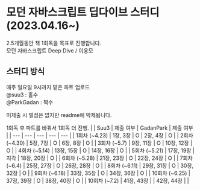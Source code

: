# 모던 자바스크립트 딥다이브 스터디 (2023.04.16~)

2.5개월동안 책 1회독을 목표로 진행합니다.  
모던 자바스크립트 Deep Dive / 이웅모

## 스터디 방식

매주 일요일 9시까지 맡은 파트 업로드  
@suu3 : 홀수  
@ParkGadan : 짝수

미제출 시 벌점은 없지만 readme에 박제됩니다.

1회독 후 파트를 바꿔서 1회독 더 진행.
| | Suu3 | 제출 여부 | GadanPark | 제출 여부 |
| --- | --- | --- | --- | --- |
| 1회차 (~4.23) | 1장, 3장 | O | 2장, 4장 | O |
| 2회차 (~4.30) | 5장, 7장 | O | 6장, 8장 | O |
| 3회차 (~5.7) | 9장, 11장 | O | 10장, 12장 | O |
| 4회차 (~5.14) | 13장, 15장 | O | 14장, 16장 | O |
| 5회차 (~5.21) | 17장, 19장 | 지각 | 18장, 20장 | O |
| 6회차 (~5.28) | 21장, 23장 | O | 22장, 24장 | O |
| 7회차 (~6.4) | 25장, 27장 | O | 26장, 28장 | O |
| 8회차 (~6.11) | 29장, 31장 | O | 30장, 32장 | O |
| 9회차 (~6.18) | 33장, 35장 | O | 34장, 36장 | O |
| 10회차 (~6.25) | 37장, 39장 | O | 38장, 40장 | O |
| 10회차 (~7.2) | 41장, 43장 | | 42장, 44장 | |
